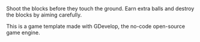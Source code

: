 Shoot the blocks before they touch the ground. Earn extra balls and destroy the blocks by aiming carefully.

This is a game template made with GDevelop, the no-code open-source game engine.